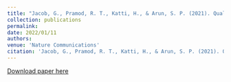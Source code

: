 ```yaml
---
title: "Jacob, G., Pramod, R. T., Katti, H., & Arun, S. P. (2021). Qualitative similarities and differences in visual object representations between brains and deep networks. Nature communications, 12(1), 1-14."
collection: publications
permalink:
date: 2022/01/11
authors: 
venue: 'Nature Communications'
citation: 'Jacob, G., Pramod, R. T., Katti, H., & Arun, S. P. (2021). Qualitative similarities and differences in visual object representations between brains and deep networks. Nature communications, 12(1), 1-14.'
---
```

[Download paper here](https://PBS-JHU-Journal-Club.github.io/files/paper1.pdf)

